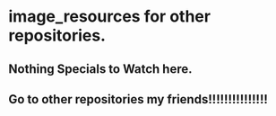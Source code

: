 # image_resources for other repositories.

## Nothing Specials to Watch here.

## Go to other repositories my friends!!!!!!!!!!!!!!!
